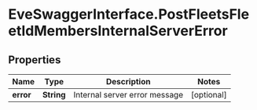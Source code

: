 # EveSwaggerInterface.PostFleetsFleetIdMembersInternalServerError

## Properties
Name | Type | Description | Notes
------------ | ------------- | ------------- | -------------
**error** | **String** | Internal server error message | [optional] 


